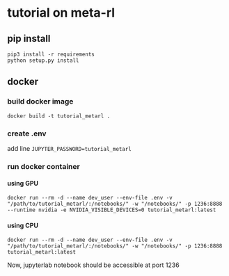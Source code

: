 # tutorial on meta-rl

## pip install
`pip3 install -r requirements`  <br /> 
`python setup.py install`

## docker
### build docker image
`docker build -t tutorial_metarl .`
### create .env
add line `JUPYTER_PASSWORD=tutorial_metarl`
### run docker container
#### using GPU
`docker run --rm -d --name dev_user --env-file .env -v "/path/to/tutorial_metarl/:/notebooks/" -w "/notebooks/" -p 1236:8888  --runtime nvidia -e NVIDIA_VISIBLE_DEVICES=0 tutorial_metarl:latest`
#### using CPU
`docker run --rm -d --name dev_user --env-file .env -v "/path/to/tutorial_metarl/:/notebooks/" -w "/notebooks/" -p 1236:8888  tutorial_metarl:latest`

Now, jupyterlab notebook should be accessible at port 1236 
